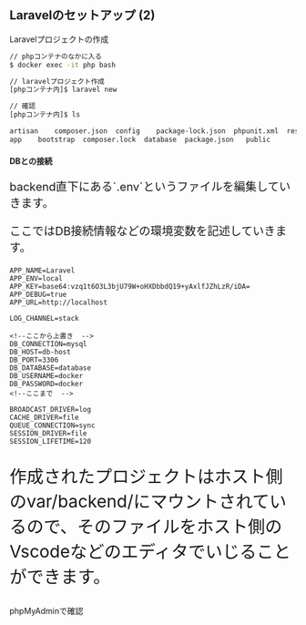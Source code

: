 
## Laravelのセットアップ (2)

>>>

Laravelプロジェクトの作成

```bash 
// phpコンテナのなかに入る
$ docker exec -it php bash 

// laravelプロジェクト作成
[phpコンテナ内]$ laravel new 

// 確認
[phpコンテナ内]$ ls

artisan    composer.json  config    package-lock.json  phpunit.xml  resources  server.php  tests   webpack.mix.js
app	   bootstrap  composer.lock  database  package.json	  public       routes	  storage     vendor
```

>>>

#### DBとの接続

>>>

<p style="font-size: 20px">backend直下にある`.env`というファイルを編集していきます。</p>
<p style="font-size: 20px">ここではDB接続情報などの環境変数を記述していきます。</p>


```.env
APP_NAME=Laravel
APP_ENV=local
APP_KEY=base64:vzq1t6O3L3bjU79W+oHXDbbdQ19+yAxlfJZhLzR/iDA=
APP_DEBUG=true
APP_URL=http://localhost

LOG_CHANNEL=stack

<!--ここから上書き  -->
DB_CONNECTION=mysql
DB_HOST=db-host
DB_PORT=3306
DB_DATABASE=database
DB_USERNAME=docker
DB_PASSWORD=docker
<!--ここまで  -->

BROADCAST_DRIVER=log
CACHE_DRIVER=file
QUEUE_CONNECTION=sync
SESSION_DRIVER=file
SESSION_LIFETIME=120
```

>>>



<p style="font-size: 30px">作成されたプロジェクトはホスト側のvar/backend/にマウントされているので、そのファイルをホスト側のVscodeなどのエディタでいじることができます。</p>


>>>

phpMyAdminで確認
